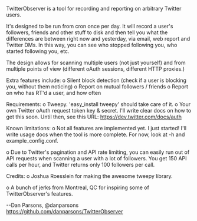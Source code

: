 TwitterObserver is a tool for recording and reporting on arbitrary Twitter
users.

It's designed to be run from cron once per day. It will record a user's
followers, friends and other stuff to disk and then tell you what the
differences are between right now and yesterday, via email, web report 
and Twitter DMs. In this way, you can see who stopped following you, who
started following you, etc.

The design allows for scanning multiple users (not just yourself) and from 
multiple points of view (different oAuth sessions, different HTTP proxies.)

Extra features include:
o Silent block detection (check if a user is blocking you, without them noticing)
o Report on mutual followers / friends
o Report on who has RT'd a user, and how often

Requirements:
o Tweepy. 'easy_install tweepy' should take care of it.
o Your own Twitter oAuth request token key & secret. I'll write clear docs on
  how to get this soon. Until then, see this URL:
  https://dev.twitter.com/docs/auth

Known limitations:
o Not all features are implemented yet. I just started! I'll write usage docs
  when the tool is more complete. For now, look at -h and example_config.conf.

o Due to Twitter's pagination and API rate limiting, you can easily run out
  of API requests when scanning a user with a lot of followers. You get 150
  API calls per hour, and Twitter returns only 100 followers per call.

Credits:
o Joshua Roesslein for making the awesome tweepy library.

o A bunch of jerks from Montreal, QC for inspiring some of TwitterObserver's
  features.

--Dan Parsons, @danparsons
https://github.com/danparsons/TwitterObserver